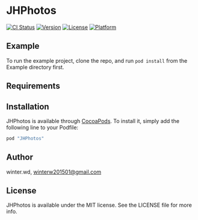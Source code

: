 # JHPhotos

[![CI Status](http://img.shields.io/travis/winterWD/JHPhotos.svg?style=flat)](https://travis-ci.org/winterWD/JHPhotos)
[![Version](https://img.shields.io/cocoapods/v/JHPhotos.svg?style=flat)](http://cocoapods.org/pods/JHPhotos)
[![License](https://img.shields.io/cocoapods/l/JHPhotos.svg?style=flat)](http://cocoapods.org/pods/JHPhotos)
[![Platform](https://img.shields.io/cocoapods/p/JHPhotos.svg?style=flat)](http://cocoapods.org/pods/JHPhotos)

## Example

To run the example project, clone the repo, and run `pod install` from the Example directory first.

## Requirements

## Installation

JHPhotos is available through [CocoaPods](http://cocoapods.org). To install
it, simply add the following line to your Podfile:

```ruby
pod "JHPhotos"
```

## Author

winter.wd, winterw201501@gmail.com

## License

JHPhotos is available under the MIT license. See the LICENSE file for more info.
